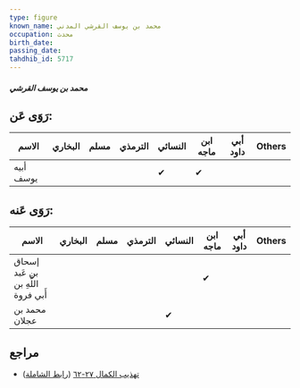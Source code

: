 ```yaml
---
type: figure
known_name: محمد بن يوسف القرشي المدني
occupation: محدث
birth_date:
passing_date:
tahdhib_id: 5717
---
```

##### محمد بن يوسف القرشي

## رَوَى عَن:
| الاسم     | البخاري | مسلم | الترمذي | النسائي | ابن ماجه | أبي داود | Others |
| --------- | ------- | ---- | ------- | ------- | -------- | -------- | ------ |
| أبيه يوسف |         |      |         | ✔       | ✔        |          |        |
## رَوَى عَنه:
| الاسم                              | البخاري | مسلم | الترمذي | النسائي | ابن ماجه | أبي داود | Others |
| ---------------------------------- | ------- | ---- | ------- | ------- | -------- | -------- | ------ |
| إسحاق بن عَبد اللَّهِ بن أَبي فروة |         |      |         |         | ✔        |          |        |
| محمد بن عجلان                      |         |      |         | ✔       |          |          |        |
## مراجع
- [تهذيب الكمال ٢٧-٦٢](obsidian://open?vault=Tahdhib-al-Kamal&file=Figures/٥٧١٧-محمد%20بن%20يوسف%20القرشي) ([رابط الشاملة](https://shamela.ws/book/3722/14451))